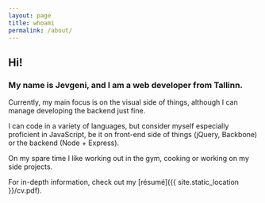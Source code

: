 ```yaml
---
layout: page
title: whoami
permalink: /about/
---
```


## Hi! ##

### My name is **Jevgeni**, and I am a web developer from Tallinn. ###

Currently, my main focus is on the visual side of things, although I can manage developing the backend just fine.

I can code in a variety of languages, but consider myself especially proficient in JavaScript, be it on front-end side of things (jQuery, Backbone) or the backend (Node + Express).

On my spare time I like working out in the gym, cooking or working on my side projects.

For in-depth information, check out my [résumé]({{ site.static_location }}/cv.pdf).
